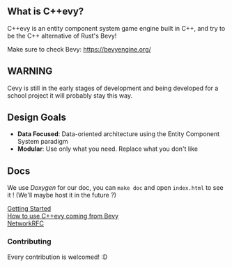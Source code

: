 ## What is C++evy?

C++evy is an entity component system game engine built in C++, and try to be the C++ alternative of Rust's Bevy!

Make sure to check Bevy: https://bevyengine.org/

## WARNING

Cevy is still in the early stages of development and being developed for a school project it will probably stay this way.

## Design Goals

* **Data Focused**: Data-oriented architecture using the Entity Component System paradigm
* **Modular**: Use only what you need. Replace what you don't like

## Docs

We use *Doxygen* for our doc, you can `make doc` and open `index.html` to see it ! (We'll maybe host it in the future ?)

[Getting Started](./docs/Getting%20Started.md)  
[How to use C++evy coming from Bevy](./docs/compare.md)  
[NetworkRFC](./docs/NetworkRFC.md)  

### Contributing

Every contribution is welcomed! :D
